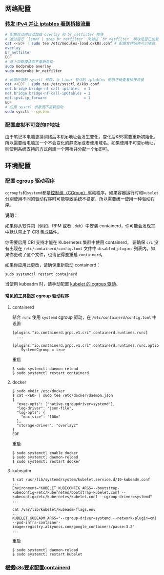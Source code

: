 ## 网络配置

### [转发 IPv4 并让 iptables 看到桥接流量](https://kubernetes.io/zh-cn/docs/setup/production-environment/container-runtimes/#%E8%BD%AC%E5%8F%91-ipv4-%E5%B9%B6%E8%AE%A9-iptables-%E7%9C%8B%E5%88%B0%E6%A1%A5%E6%8E%A5%E6%B5%81%E9%87%8F)

```bash
# 配置启动时自动加载 overlay 和 br_netfilter 模块
# 通过运行 `lsmod | grep br_netfilter` 来验证 `br_netfilter` 模块是否已加载
cat <<EOF | sudo tee /etc/modules-load.d/k8s.conf # 配置文件名称可以随意，只要是 .conf 结尾即可
overlay
br_netfilter
EOF
# 马上加载模块而不重新启动
sudo modprobe overlay
sudo modprobe br_netfilter

# 设置所需的 sysctl 参数，让 Linux 节点的 iptables 能够正确查看桥接流量
cat <<EOF | sudo tee /etc/sysctl.d/k8s.conf
net.bridge.bridge-nf-call-iptables  = 1
net.bridge.bridge-nf-call-ip6tables = 1
net.ipv4.ip_forward                 = 1
EOF
# 应用 sysctl 参数而不重新启动
sudo sysctl --system
```

### 配置虚拟不可变的IP地址

由于笔记本电脑更换网络后本机ip地址会发生变化，变化后K8S需要重新初始化，所以需要给电脑加一个不会变化的静态ip或者使用域名。如果使用不可变ip地址，则使用系统支持的方式创建一个网桥并分配一个ip即可。

## 环境配置

### 配置 cgroup 驱动程序

`cgroupfs`和`systemd`都是[控制组（CGroup）](https://kubernetes.io/zh-cn/docs/reference/glossary/?all=true#term-cgroup)驱动程序，如果容器运行时和`kubelet`分别使用不同的驱动程序时可能导致系统不稳定，所以需要统一使用一种驱动程序。

**说明：**

如果你从软件包（例如，RPM 或者 `.deb`）中安装 containerd，你可能会发现其中默认禁止了 CRI 集成插件。

你需要启用 CRI 支持才能在 Kubernetes 集群中使用 containerd。 要确保 `cri` 没有出现在 `/etc/containerd/config.toml` 文件中 `disabled_plugins` 列表内。如果你更改了这个文件，也请记得要重启 `containerd`。

如果你应用此更改，请确保重新启动 containerd：

```shell
sudo systemctl restart containerd
```

当使用 kubeadm 时，请手动配置 [kubelet 的 cgroup 驱动](https://kubernetes.io/zh-cn/docs/tasks/administer-cluster/kubeadm/configure-cgroup-driver/#configuring-the-kubelet-cgroup-driver)。

#### 常见的工具指定 cgroup 驱动程序

1. containerd

   结合 `runc` 使用 `systemd` cgroup 驱动，在 `/etc/containerd/config.toml` 中设置

   ```
   [plugins."io.containerd.grpc.v1.cri".containerd.runtimes.runc]
     ...
     [plugins."io.containerd.grpc.v1.cri".containerd.runtimes.runc.options]
       SystemdCgroup = true
   ```

   重启

   ```shell
   $ sudo systemctl daemon-reload
   $ sudo systemctl restart containerd
   ```

2. docker

   ```shell
   $ sudo mkdir /etc/docker
   $ cat <<EOF | sudo tee /etc/docker/daemon.json
   {
     "exec-opts": ["native.cgroupdriver=systemd"],
     "log-driver": "json-file",
     "log-opts": {
       "max-size": "100m"
     },
     "storage-driver": "overlay2"
   }
   EOF
   ```

   重启

   ```shell
   $ sudo systemctl enable docker
   $ sudo systemctl daemon-reload
   $ sudo systemctl restart docker
   ```

3. kubeadm

   ```shell
   $ cat /usr/lib/systemd/system/kubelet.service.d/10-kubeadm.conf
   ...
   Environment="KUBELET_KUBECONFIG_ARGS=--bootstrap-kubeconfig=/etc/kubernetes/bootstrap-kubelet.conf --kubeconfig=/etc/kubernetes/kubelet.conf --cgroup-driver=systemd"
   ...
   
   cat /var/lib/kubelet/kubeadm-flags.env
   ...
   KUBELET_KUBEADM_ARGS="--cgroup-driver=systemd --network-plugin=cni --pod-infra-container-image=registry.aliyuncs.com/google_containers/pause:3.2"
   ...
   ```

   重启

   ```shell
   $ sudo systemctl daemon-reload
   $ sudo systemctl restart kubelet
   ```

### [根据k8s要求配置containerd](https://kubernetes.io/zh-cn/docs/setup/production-environment/container-runtimes/#containerd)

